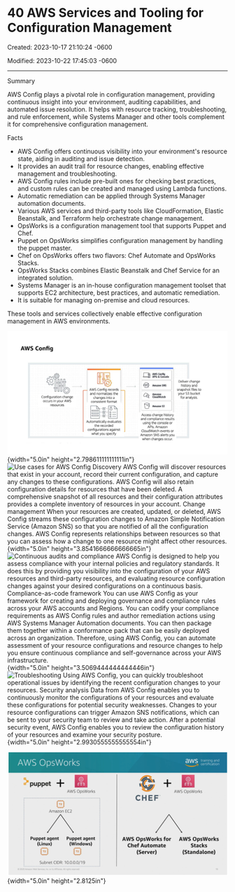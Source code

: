 # 40 AWS Services and Tooling for Configuration Management

Created: 2023-10-17 21:10:24 -0600

Modified: 2023-10-22 17:45:03 -0600

---

Summary

AWS Config plays a pivotal role in configuration management, providing continuous insight into your environment, auditing capabilities, and automated issue resolution. It helps with resource tracking, troubleshooting, and rule enforcement, while Systems Manager and other tools complement it for comprehensive configuration management.

Facts

- AWS Config offers continuous visibility into your environment's resource state, aiding in auditing and issue detection.
- It provides an audit trail for resource changes, enabling effective management and troubleshooting.
- AWS Config rules include pre-built ones for checking best practices, and custom rules can be created and managed using Lambda functions.
- Automatic remediation can be applied through Systems Manager automation documents.
- Various AWS services and third-party tools like CloudFormation, Elastic Beanstalk, and Terraform help orchestrate change management.
- OpsWorks is a configuration management tool that supports Puppet and Chef.
- Puppet on OpsWorks simplifies configuration management by handling the puppet master.
- Chef on OpsWorks offers two flavors: Chef Automate and OpsWorks Stacks.
- OpsWorks Stacks combines Elastic Beanstalk and Chef Service for an integrated solution.
- Systems Manager is an in-house configuration management toolset that supports EC2 architecture, best practices, and automatic remediation.
- It is suitable for managing on-premise and cloud resources.

These tools and services collectively enable effective configuration management in AWS environments.



![AWS Config Configuration change occurs in your AWS resources AWS Config records and normalizes the changes into a consistent format Automatically evaluates the recorded configurations against what you specify AWS config APIs & Console Amazon SNS Amazon CloudWatch Amazon S3 Access change history and compliance results using the console or APIs. Amazon CloudWatch events or Amazon SNS alerts you when changes occur. Deliver change history and snapshot files to your S3 bucket for analysis. ](../../../media/AWS-DevOps-Module-11-40-AWS-Services-and-Tooling-for-Configuration-Management-image1.png){width="5.0in" height="2.798611111111111in"}![Use cases for AWS Config Discovery AWS Config will discover resources that exist in your account, record their current configuration, and capture any changes to these configurations. AWS Config will also retain configuration details for resources that have been deleted. A comprehensive snapshot of all resources and their configuration attributes provides a complete inventory of resources in your account. Change management When your resources are created, updated, or deleted, AWS Config streams these configuration changes to Amazon Simple Notification Service (Amazon SNS) so that you are notified of all the configuration changes. AWS Config represents relationships between resources so that you can assess how a change to one resource might affect other resources. ](../../../media/AWS-DevOps-Module-11-40-AWS-Services-and-Tooling-for-Configuration-Management-image2.png){width="5.0in" height="3.8541666666666665in"}![Continuous audits and compliance AWS Config is designed to help you assess compliance with your internal policies and regulatory standards. It does this by providing you visibility into the configuration of your AWS resources and third-party resources, and evaluating resource configuration changes against your desired configurations on a continuous basis. Compliance-as-code framework You can use AWS Config as your framework for creating and deploying governance and compliance rules across your AWS accounts and Regions. You can codify your compliance requirements as AWS Config rules and author remediation actions using AWS Systems Manager Automation documents. You can then package them together within a conformance pack that can be easily deployed across an organization. Therefore, using AWS Config, you can automate assessment of your resource configurations and resource changes to help you ensure continuous compliance and self-governance across your AWS infrastructure. ](../../../media/AWS-DevOps-Module-11-40-AWS-Services-and-Tooling-for-Configuration-Management-image3.png){width="5.0in" height="3.5069444444444446in"}![Troubleshooting Using AWS Config, you can quickly troubleshoot operational issues by identifying the recent configuration changes to your resources. Security analysis Data from AWS Config enables you to continuously monitor the configurations of your resources and evaluate these configurations for potential security weaknesses. Changes to your resource configurations can trigger Amazon SNS notifications, which can be sent to your security team to review and take action. After a potential security event, AWS Config enables you to review the configuration history of your resources and examine your security posture. ](../../../media/AWS-DevOps-Module-11-40-AWS-Services-and-Tooling-for-Configuration-Management-image4.png){width="5.0in" height="2.9930555555555554in"}



![](../../../media/AWS-DevOps-Module-11-40-AWS-Services-and-Tooling-for-Configuration-Management-image5.png){width="5.0in" height="2.8125in"}





